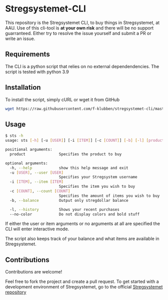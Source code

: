 # Stregsystemet-CLI

This repository is the Stregsystemet CLI, to buy things in Stregsystemet, at AAU.
Use of this cli-tool is **at your own risk** and there will be no support guarranteed. Either try to resolve the issue yourself and submit a PR or write an issue.
 
## Requirements

The CLI is a python script that relies on no external dependendencies. The script is tested with python 3.9

## Installation

To install the script, simply cURL or wget it from GitHub

```bash
wget https://raw.githubusercontent.com/f-klubben/stregsystemet-cli/master/main.py -O sts
```

## Usage

```bash
$ sts -h
usage: sts [-h] [-u [USER]] [-i [ITEM]] [-c [COUNT]] [-b] [-l] [product]

positional arguments:
  product               Specifies the product to buy

optional arguments:
  -h, --help            show this help message and exit
  -u [USER], --user [USER]
                        Specifies your Stregsystem username
  -i [ITEM], --item [ITEM]
                        Specifies the item you wish to buy
  -c [COUNT], --count [COUNT]
                        Specifies the amount of items you wish to buy
  -b, --balance         Output only stregdollar balance

  -l, --history         Shows your recent purchases
  --no-color            Do not display colors and bold stuff
```

If either the user or item arguments or no arguments at all are specified the CLI will enter interactive mode.

The script also keeps track of your balance and what items are available in Stregsystemet.

## Contributions

Contributions are welcome!

Feel free to fork the project and create a pull request. 
To get started with a development environment of Stregsystemet, go to the official [Stregsystemet repository](https://github.com/f-klubben/stregsystemet)
